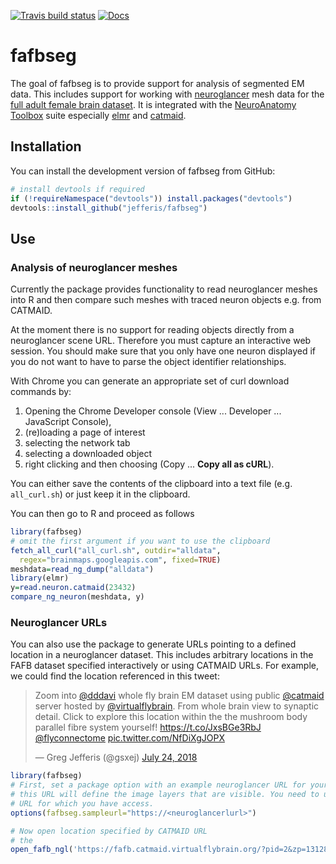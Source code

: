 [![Travis build status](https://travis-ci.org/jefferis/fafbseg.svg?branch=master)](https://travis-ci.org/jefferis/fafbseg)
[![Docs](https://img.shields.io/badge/docs-100%25-brightgreen.svg)](http://jefferis.github.io/fafbseg/reference/)

# fafbseg

The goal of fafbseg is to provide support for analysis of segmented EM data. 
This includes support for working with [neuroglancer](https://github.com/google/neuroglancer)
mesh data for the [full adult female brain dataset](http://temca2data.org/). It 
is integrated with the [NeuroAnatomy Toolbox](https://github.com/jefferis/nat)
suite especially [elmr](https://github.com/jefferis/elmr) and [catmaid](https://github.com/jefferis/rcatmaid).

## Installation

You can install the development version of fafbseg from GitHub:

``` r
# install devtools if required
if (!requireNamespace("devtools")) install.packages("devtools")
devtools::install_github("jefferis/fafbseg")
```

## Use
### Analysis of neuroglancer meshes
Currently the package provides functionality to read neuroglancer meshes into
R and then compare such meshes with traced neuron objects e.g. from CATMAID.

At the moment there is no support for reading objects directly from a
neuroglancer scene URL. Therefore you must capture an interactive web session.
You should make sure that you only have one neuron displayed if you
do not want to have to parse the object identifier relationships.

With Chrome you can generate an appropriate set of curl download commands by:

1. Opening the Chrome Developer console (View ... Developer ... JavaScript Console),
2. (re)loading a page of interest
3. selecting the network tab
4. selecting a downloaded object 
5. right clicking and then choosing (Copy ... **Copy all as cURL**).

You can either save the contents of the clipboard into a text file (e.g. 
`all_curl.sh`) or just keep it in the clipboard.

You can then go to R and proceed as follows

```r
library(fafbseg)
# omit the first argument if you want to use the clipboard
fetch_all_curl("all_curl.sh", outdir="alldata",
  regex="brainmaps.googleapis.com", fixed=TRUE)
meshdata=read_ng_dump("alldata")
library(elmr)
y=read.neuron.catmaid(23432)
compare_ng_neuron(meshdata, y)
```

### Neuroglancer URLs

You can also use the package to generate URLs pointing to a defined location in 
a neuroglancer dataset. This includes arbitrary locations in the FAFB dataset 
specified interactively or using CATMAID URLs. For example, we could find the 
location referenced in this tweet:

<blockquote class="twitter-tweet" data-lang="en"><p lang="en" dir="ltr">Zoom into <a href="https://twitter.com/dddavi?ref_src=twsrc%5Etfw">@dddavi</a> whole fly brain EM dataset using public <a href="https://twitter.com/catmaid?ref_src=twsrc%5Etfw">@catmaid</a> server hosted by <a href="https://twitter.com/virtualflybrain?ref_src=twsrc%5Etfw">@virtualflybrain</a>. From whole brain view to synaptic detail. Click to explore this location within the the mushroom body parallel fibre system yourself! <a href="https://t.co/JxsBGe3RbJ">https://t.co/JxsBGe3RbJ</a> <a href="https://twitter.com/flyconnectome?ref_src=twsrc%5Etfw">@flyconnectome</a> <a href="https://t.co/NfDiXgJOPX">pic.twitter.com/NfDiXgJOPX</a></p>&mdash; Greg Jefferis (@gsxej) <a href="https://twitter.com/gsxej/status/1021743042296983552?ref_src=twsrc%5Etfw">July 24, 2018</a></blockquote>
<script async src="https://platform.twitter.com/widgets.js" charset="utf-8"></script>

```r
library(fafbseg)
# First, set a package option with an example neuroglancer URL for your dataset
# this URL will define the image layers that are visible. You need to use an
# URL for which you have access.
options(fafbseg.sampleurl="https://<neuroglancerlurl>")

# Now open location specified by CATMAID URL
# the 
open_fafb_ngl('https://fafb.catmaid.virtualflybrain.org/?pid=2&zp=131280&yp=170014.98879622458&xp=426584.81386896875&tool=navigator&sid0=2&s0=-1')
```

